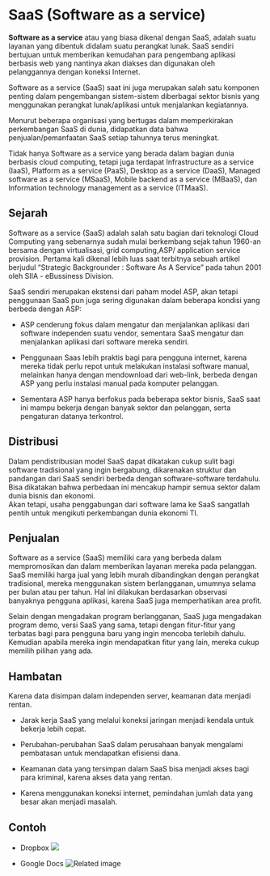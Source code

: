 # SaaS (Software as a service)

**Software as a service** atau yang biasa dikenal dengan SaaS, adalah suatu layanan yang dibentuk didalam suatu perangkat lunak. SaaS sendiri bertujuan untuk memberikan kemudahan para pengembang aplikasi berbasis web yang nantinya akan diakses dan digunakan oleh pelanggannya dengan koneksi Internet.

Software as a service (SaaS) saat ini juga merupakan salah satu komponen penting dalam pengembangan sistem-sistem diberbagai sektor bisnis yang menggunakan perangkat lunak/aplikasi untuk menjalankan kegiatannya.

Menurut beberapa organisasi yang bertugas dalam memperkirakan perkembangan SaaS di dunia, didapatkan data bahwa penjualan/pemanfaatan SaaS setiap tahunnya terus meningkat.

Tidak hanya Software as a service yang berada dalam bagian dunia berbasis cloud computing, tetapi juga terdapat Infrastructure as a service (IaaS), Platform as a service (PaaS), Desktop as a service (DaaS), Managed software as a service (MSaaS), Mobile backend as a service (MBaaS), dan Information technology management as a service (ITMaaS).

## Sejarah

Software as a service (SaaS) adalah salah satu bagian dari teknologi Cloud Computing yang sebenarnya sudah mulai berkembang sejak tahun 1960-an bersama dengan virtualisasi, grid computing,ASP/ application service provision. Pertama kali dikenal lebih luas saat terbitnya sebuah artikel berjudul “Strategic Backgrounder : Software As A Service” pada tahun 2001 oleh SIIA - eBussiness Division.

SaaS sendiri merupakan ekstensi dari paham model ASP, akan tetapi penggunaan SaaS pun juga sering digunakan dalam beberapa kondisi yang berbeda dengan ASP:

- ASP cenderung fokus dalam mengatur dan menjalankan aplikasi dari software independen suatu vendor, sementara SaaS mengatur dan menjalankan aplikasi dari software mereka sendiri.

- Penggunaan Saas lebih praktis bagi para pengguna internet, karena mereka tidak perlu repot untuk melakukan instalasi software manual, melainkan hanya dengan mendownload dari web-link, berbeda dengan ASP yang perlu instalasi manual pada komputer pelanggan.

- Sementara ASP hanya berfokus pada beberapa sektor bisnis, SaaS saat ini mampu bekerja dengan banyak sektor dan pelanggan, serta pengaturan datanya terkontrol.

## Distribusi

Dalam pendistribusian model SaaS dapat dikatakan cukup sulit bagi software tradisional yang ingin bergabung, dikarenakan struktur dan pandangan dari SaaS sendiri berbeda dengan software-software terdahulu. Bisa dikatakan bahwa perbedaan ini mencakup hampir semua sektor dalam dunia bisnis dan ekonomi.  
Akan tetapi, usaha penggabungan dari software lama ke SaaS sangatlah pentih untuk mengikuti perkembangan dunia ekonomi TI.

## Penjualan

Software as a service (SaaS) memiliki cara yang berbeda dalam mempromosikan dan dalam memberikan layanan mereka pada pelanggan. SaaS memiliki harga jual yang lebih murah dibandingkan dengan perangkat tradisional, mereka menggunakan sistem berlangganan, umumnya selama per bulan atau per tahun. Hal ini dilakukan berdasarkan observasi banyaknya pengguna aplikasi, karena SaaS juga memperhatikan area profit.

Selain dengan mengadakan program berlangganan, SaaS juga mengadakan program demo, versi SaaS yang sama, tetapi dengan fitur-fitur yang terbatas bagi para pengguna baru yang ingin mencoba terlebih dahulu. Kemudian apabila mereka ingin mendapatkan fitur yang lain, mereka cukup memilih pilihan yang ada.

## Hambatan

 Karena data disimpan dalam independen server, keamanan data menjadi rentan.

- Jarak kerja SaaS yang melalui koneksi jaringan menjadi kendala untuk bekerja lebih cepat.

- Perubahan-perubahan SaaS dalam perusahaan banyak mengalami pembatasan untuk mendapatkan efisiensi dana.

- Keamanan data yang tersimpan dalam SaaS bisa menjadi akses bagi para kriminal, karena akses data yang rentan.

- Karena menggunakan koneksi internet, pemindahan jumlah data yang besar akan menjadi masalah.

## Contoh
- Dropbox
![](https://3.bp.blogspot.com/-kT7kT4nrBmw/V_M3kQA4OfI/AAAAAAAAAUo/S3Kj2MgoacEZ-xflxursn5BvivKj1RKwQCK4B/s200/3152-dropbox-box.jpg)

- Google Docs
![Related image](https://encrypted-tbn0.gstatic.com/images?q=tbn:ANd9GcQyRG0PBtXSPij3y24UGvd8cNZmOQKWvaHJL8ds4w-N_AXN0DB6)
